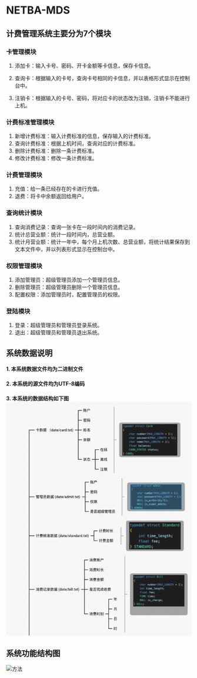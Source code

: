 # NETBA-MDS

<!--Using C language realize a simple NETBAR MDS-->

<!--这是个使用C语言编写出来的一个简单的网吧收费管理系统-->

<!--适用于大一新生的大作业-->

## 计费管理系统主要分为7个模块

### 卡管理模块

1) 添加卡：输入卡号、密码、开卡金额等卡信息，保存卡信息。

2) 查询卡：根据输入的卡号，查询卡号相同的卡信息，并以表格形式显示在控制台中。

3) 注销卡：根据输入的卡号、密码，将对应卡的状态改为注销，注销卡不能进行上机。

### 计费标准管理模块

1. 新增计费标准：输入计费标准的信息，保存输入的计费标准。
2. 查询计费标准：根据上机时间，查询对应的计费标准。
3. 删除计费标准：删除一条计费标准。
4. 修改计费标准：修改一条计费标准。

### 计费管理模块

1.  充值：给一条已经存在的卡进行充值。
2. 退费：将卡中余额返回给用户。

###  查询统计模块

1. 查询消费记录：查询一张卡在一段时间内的消费记录。
2. 统计总营业额：统计一段时间内，总营业额。
3. 统计月营业额：统计一年中，每个月上机次数、总营业额，将统计结果保存到文本文件中，并以列表形式显示在控制台中。

### 权限管理模块

1. 添加管理员：超级管理员添加一个管理员信息。
2. 删除管理员：超级管理员删除一个管理员信息。
3. 配置权限：添加管理员时，配置管理员的权限。

### 登陆模块

1. 登录：超级管理员和管理员登录系统。
2. 退出：超级管理员和管理员退出系统。

## **系统数据说明**

#### 1. 本系统数据文件均为二进制文件

#### 2. 本系统的源文件均为UTF-8编码

#### 3. 本系统的数据结构如下图![数据](/README_PGN/数据.png)

## 系统功能结构图

![方法](/REMEAD_PGN/方法.png)
